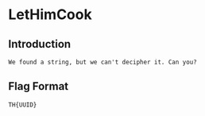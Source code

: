 # LetHimCook

## Introduction
```
We found a string, but we can't decipher it. Can you?
```

## Flag Format
```
TH{UUID}
```
